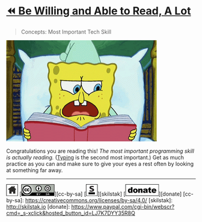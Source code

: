# [⏪ Be Willing and Able to Read, A Lot](/README.md)

> Concepts: Most Important Tech Skill

![](/assets/reading.gif)

Congratulations you are reading this! *The most important programming
skill is actually reading.* ([Typing](/typing/README.md) is the
second most important.) Get as much practice as you can and make
sure to give your eyes a rest often by looking at something far
away.

---
[![home](/assets/home-bw.png)](/README.md)
[![cc-by-sa](/assets/cc-by-sa.png)][cc-by-sa]
[![skilstak](/assets/skilstak-logo-bw.png)][skilstak]
[![donate](/assets/donate-bw.png)][donate]
[cc-by-sa]: https://creativecommons.org/licenses/by-sa/4.0/
[skilstak]: http://skilstak.io
[donate]: https://www.paypal.com/cgi-bin/webscr?cmd=_s-xclick&hosted_button_id=LJ7K7DYY35R8Q


